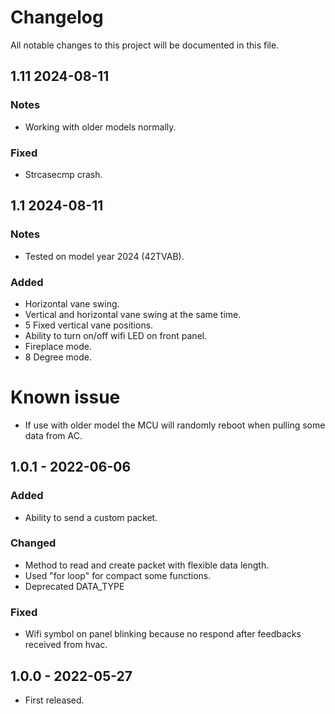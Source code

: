 # Changelog
All notable changes to this project will be documented in this file.

## 1.11 2024-08-11
### Notes
- Working with older models normally.

### Fixed
- Strcasecmp crash.

## 1.1 2024-08-11
### Notes
- Tested on model year 2024 (42TVAB).

### Added
- Horizontal vane swing.
- Vertical and horizontal vane swing at the same time.
- 5 Fixed vertical vane positions.
- Ability to turn on/off wifi LED on front panel.
- Fireplace mode.
- 8 Degree mode.

# Known issue
- If use with older model the MCU will randomly reboot when pulling some data from AC.

## 1.0.1 - 2022-06-06
### Added
- Ability to send a custom packet.

### Changed
- Method to read and create packet with flexible data length.
- Used "for loop" for compact some functions.
- Deprecated DATA_TYPE

### Fixed
- Wifi symbol on panel blinking because no respond after feedbacks received from hvac.

## 1.0.0 - 2022-05-27
- First released.
